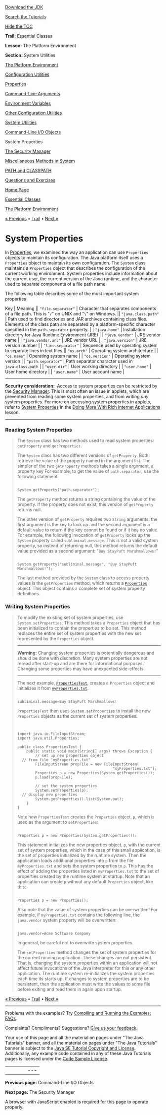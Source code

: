 [Download
the JDK](http://java.sun.com/javase/6/download.jsp)
  
[Search the
Tutorials](../../search.html)
  
[Hide the TOC](javascript:toggleLeft())

**Trail:** Essential Classes
  
**Lesson:** The Platform Environment
  
**Section:** System Utilities

[The Platform Environment](index.html)

[Configuration Utilities](config.html)

[Properties](properties.html)

[Command-Line Arguments](cmdLineArgs.html)

[Environment Variables](env.html)

[Other Configuration Utilities](other.html)

[System Utilities](system.html)

[Command-Line I/O Objects](cl.html)

System Properties

[The Security Manager](security.html)

[Miscellaneous Methods in System](sysmisc.html)

[PATH and CLASSPATH](paths.html)

[Questions and Exercises](QandE/questions.html)

[Home Page](../../index.html)
>
[Essential Classes](../index.html)
>
[The Platform Environment](index.html)

[« Previous](cl.html) • [Trail](../TOC.html) • [Next »](security.html)

# System Properties

In [Properties](properties.html), we examined the way an
application can use `Properties` objects to maintain its
configuration. The Java platform itself uses a `Properties`
object to maintain its own configuration. The `System`
class maintains a `Properties` object that describes the
configuration of the current working environment. System properties
include information about the current user, the current version of the
Java runtime, and the character used to separate components of a file
path name.

The following table describes some of the most important system
properties

Key | Meaning || `"file.separator"` | Character that separates components of a file path. This is "`/`" on UNIX and "`\`" on Windows. || `"java.class.path"` | Path used to find directories and JAR archives containing class files. Elements of the class path are separated by a platform-specific character specified in the `path.separator` property. |
| `"java.home"` | Installation directory for Java Runtime Environment (JRE) |
| `"java.vendor"` | JRE vendor name |
| `"java.vendor.url"` | JRE vendor URL |
| `"java.version"` | JRE version number |
| `"line.separator"` | Sequence used by operating system to separate lines in text files || `"os.arch"` | Operating system architecture |
| `"os.name"` | Operating system name |
| `"os.version"` | Operating system version |
| `"path.separator"` | Path separator character used in `java.class.path` |
| `"user.dir"` | User working directory |
| `"user.home"` | User home directory |
| `"user.name"` | User account name |

---

**Security consideration:** 
Access to system properties can be restricted by the [Security Manager](security.html). This is most often an
issue in applets, which are prevented from reading some system
properties, and from writing *any* system properties. For more on
accessing system properties in applets, refer to
[System Properties](../../deployment/doingMoreWithRIA/properties.html)
in the
[Doing More With Rich Internet Applications](../../deployment/doingMoreWithRIA/index.html)
lesson.

---

### Reading System Properties

> The `System` class has two methods used to read system
> properties: `getProperty` and `getProperties`.
>
> The `System` class has two different versions of
> `getProperty`. Both retrieve the value of the property
> named in the argument list. The simpler of the two
> `getProperty` methods takes a single argument, a property
> key
> For example, to get the value of
> `path.separator`, use the following statement:
>
> ```
>
> System.getProperty("path.separator");
>
> ```
>
> The `getProperty` method returns a string containing
> the value of the property. If the property does not exist, this version
> of `getProperty` returns null.
>
> The other version of `getProperty` requires two
> `String` arguments: the first argument is the key to look
> up and the second argument is a default value to return if the key
> cannot be found or if it has no value. For example, the following
> invocation of `getProperty` looks up the
> `System` property called `subliminal.message`.
> This is not a valid system property, so instead of returning null,
> this method returns the default value provided as a second argument:
> "`Buy StayPuft Marshmallows!`"
>
> ```
>
> System.getProperty("subliminal.message", "Buy StayPuft Marshmallows!");
>
> ```
>
> The last method provided by the `System` class to access
> property values is the `getProperties` method, which
> returns a
> [`Properties`](http://download.oracle.com/javase/7/docs/api/java/util/Properties.html)
> object. This object contains a complete set of system property
> definitions.

### Writing System Properties

> To modify the existing set of system properties, use
> `System.setProperties`. This method takes a
> `Properties` object that has been initialized to contain
> the properties to be set. This method replaces the entire set
> of system properties with the new set represented by the
> `Properties` object.
>
> ---
>
> **Warning:** Changing system properties is potentially dangerous and should be done
> with discretion. Many system properties are not reread after start-up
> and are there for informational purposes. Changing some properties may
> have unexpected side-effects.
>
> ---
>
> The next example,
> [`PropertiesTest`](examples/PropertiesTest.java),
> creates a `Properties` object and
> initializes it from
> [`myProperties.txt`](examples/myProperties.txt).
>
> ```
>
> subliminal.message=Buy StayPuft Marshmallows!
>
> ```
>
> `PropertiesTest` then uses `System.setProperties` to
> install the new `Properties` objects as the current set of system
> properties.
>
> ```
>
>
> import java.io.FileInputStream;
> import java.util.Properties;
>
> public class PropertiesTest {
>     public static void main(String[] args) throws Exception {
>         // set up new properties object
> 	// from file "myProperties.txt"
>         FileInputStream propFile = new FileInputStream(
>                                            "myProperties.txt");
>         Properties p = new Properties(System.getProperties());
>         p.load(propFile);
>
>         // set the system properties
>         System.setProperties(p);
> 	// display new properties
>         System.getProperties().list(System.out);
>     }
> }
>
> ```
>
> Note how `PropertiesTest` creates the `Properties` object, `p`,
> which is used as the argument to `setProperties`:
>
> ```
>
> Properties p = new Properties(System.getProperties());
>
> ```
>
> This statement initializes the new properties object, `p`, with
> the current set of system properties, which in the case of this small
> application,
> is the set of properties initialized by the runtime system.
> Then the application loads additional properties into `p` from the
> file `myProperties.txt` and sets the system properties to `p`.
> This has the effect of adding the properties listed in `myProperties.txt`
> to the set of properties created by the runtime system at startup.
> Note that an application can create `p` without any default
> `Properties` object, like this:
>
> ```
>
> Properties p = new Properties();
>
> ```
>
> Also note that the value of system properties can be overwritten!
> For example, if `myProperties.txt` contains the following line,
> the `java.vendor` system property will be overwritten:
>
> ```
>
> java.vendor=Acme Software Company
>
> ```
>
> In general, be careful not to overwrite system properties.
>
> The `setProperties` method changes the set of system
> properties for the current running application. These changes are not
> persistent. That is, changing the system properties within an application
> will not affect future invocations of the Java interpreter for this or
> any other application. The runtime system re-initializes the system
> properties each time its starts up. If changes to
> system properties are to be persistent, then the application must write
> the values to some file before exiting and read them in again upon startup.

[« Previous](cl.html)
•
[Trail](../TOC.html)
•
[Next »](security.html)

---

Problems with the examples? Try [Compiling and Running
the Examples: FAQs](../../information/run-examples.html).
  
Complaints? Compliments? Suggestions? [Give
us your feedback](http://download.oracle.com/javase/feedback.html).

Your use of this page and all the material on pages under "The Java Tutorials" banner,
and all the material on pages under "The Java Tutorials" banner is subject to the [Java SE Tutorial Copyright
and License](../../information/license.html).
Additionally, any example code contained in any of these Java
Tutorials pages is licensed under the
[Code
Sample License](http://developers.sun.com/license/berkeley_license.html).

|  |  |  |  |  |
| --- | --- | --- | --- | --- |
| |  |  | | --- | --- | | duke image | Oracle logo | | [About Oracle](http://www.oracle.com/us/corporate/index.html) | [Oracle Technology Network](http://www.oracle.com/technology/index.html) | [Terms of Service](https://www.samplecode.oracle.com/servlets/CompulsoryClickThrough?type=TermsOfService) | Copyright © 1995, 2011 Oracle and/or its affiliates. All rights reserved. |

**Previous page:** Command-Line I/O Objects
  
**Next page:** The Security Manager




A browser with JavaScript enabled is required for this page to operate properly.